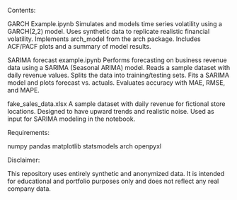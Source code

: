 Contents: 

GARCH Example.ipynb
Simulates and models time series volatility using a GARCH(2,2) model. 
Uses synthetic data to replicate realistic financial volatility. 
Implements arch_model from the arch package. 
Includes ACF/PACF plots and a summary of model results.

SARIMA forecast example.ipynb
Performs forecasting on business revenue data using a SARIMA (Seasonal ARIMA) model. 
Reads a sample dataset with daily revenue values. 
Splits the data into training/testing sets. 
Fits a SARIMA model and plots forecast vs. actuals. 
Evaluates accuracy with MAE, RMSE, and MAPE.

fake_sales_data.xlsx
A sample dataset with daily revenue for fictional store locations. 
Designed to have upward trends and realistic noise. 
Used as input for SARIMA modeling in the notebook.

Requirements:

numpy pandas matplotlib statsmodels arch openpyxl

Disclaimer:

This repository uses entirely synthetic and anonymized data. 
It is intended for educational and portfolio purposes only and does not reflect any real company data.
